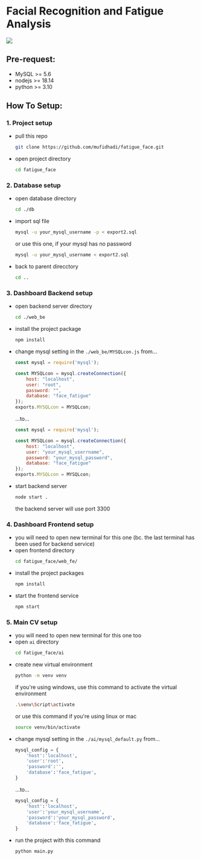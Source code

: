 # Facial Recognition and Fatigue Analysis
![](./running.gif)

## Pre-request:
- MySQL >= 5.6
- nodejs >= 18.14
- python >= 3.10

## How To Setup:
### 1. Project setup
- pull this repo
    ```bash
    git clone https://github.com/mufidhadi/fatigue_face.git
    ```
- open project directory
    ```bash
    cd fatigue_face
    ```

### 2. Database setup
- open database directory
    ```bash
    cd ./db
    ```
- import sql file
    ```bash
    mysql -u your_mysql_username -p < export2.sql
    ```
    or use this one, if your mysql has no password
    ```bash
    mysql -u your_mysql_username < export2.sql
    ```
- back to parent direcctory
    ```bash
    cd ..
    ```
### 3. Dashboard Backend setup
- open backend server directory
    ```bash
    cd ./web_be
    ```
- install the project package
    ```bash
    npm install
    ```
- change mysql setting in the `./web_be/MYSQLcon.js`
    from...
    ```js
    const mysql = require('mysql');

    const MYSQLcon = mysql.createConnection({
        host: "localhost",
        user: "root",
        password: "",
        database: "face_fatigue"
    });
    exports.MYSQLcon = MYSQLcon;
    ```
    ...to...
    ```js
    const mysql = require('mysql');

    const MYSQLcon = mysql.createConnection({
        host: "localhost",
        user: "your_mysql_userrname",
        password: "your_mysql_password",
        database: "face_fatigue"
    });
    exports.MYSQLcon = MYSQLcon;
    ```
- start backend server
    ```bash
    node start .
    ```
    the backend server will use port 3300
### 4. Dashboard Frontend setup
- you will need to open new terminal for this one (bc. the last terminal has been used for backend service)
- open frontend directory
    ```bash
    cd fatigue_face/web_fe/
    ```
- install the project packages
    ```bash
    npm install
    ```
- start the frontend service
    ```bash
    npm start
    ```
### 5. Main CV setup
- you will need to open new terminal for this one too
- open `ai` directory
    ```bash
    cd fatigue_face/ai
    ```
- create new virtual environment
    ```bash
    python -m venv venv
    ```
    if you're using windows, use this command to activate the virtual environment
    ```bash
    .\venv\Script\activate
    ```
    or use this command if you're using linux or mac
    ```bash
    source venv/bin/activate
    ```
- change mysql setting in the `./ai/mysql_default.py`
    from...
    ```python
    mysql_config = {
        'host':'localhost',
        'user':'root',
        'password':'',
        'database':'face_fatigue',
    }
    ```
    ...to...
    ```python
    mysql_config = {
        'host':'localhost',
        'user':'your_mysql_username',
        'password':'your_mysql_password',
        'database':'face_fatigue',
    }
    ```
- run the project with this command
    ```bash
    python main.py
    ```
